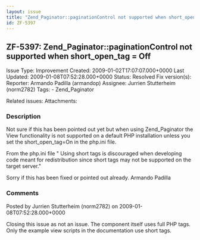 ```yaml
---
layout: issue
title: "Zend_Paginator::paginationControl not supported when short_open_tag = Off"
id: ZF-5397
---
```


ZF-5397: Zend\_Paginator::paginationControl not supported when short\_open\_tag = Off
-------------------------------------------------------------------------------------

 Issue Type: Improvement Created: 2009-01-02T17:07:07.000+0000 Last Updated: 2009-01-08T07:52:28.000+0000 Status: Resolved Fix version(s): 
 Reporter:  Armando Padilla (armandop)  Assignee:  Jurrien Stutterheim (norm2782)  Tags: - Zend\_Paginator
 
 Related issues: 
 Attachments: 
### Description

Not sure if this has been pointed out yet but when using Zend\_Paginator the View functionality is not supported on a default PHP installation unless you set the short\_open\_tag=On in the php.ini file.

From the php.ini file " Using short tags is discouraged when developing code meant for redistribution since short tags may not be supported on the target server."

Sorry if this has been fixed or pointed out already. Armando Padilla

 

 

### Comments

Posted by Jurrien Stutterheim (norm2782) on 2009-01-08T07:52:28.000+0000

Closing this issue as not an issue. The component itself uses full PHP tags. Only the example view scripts in the documentation use short tags.

 

 